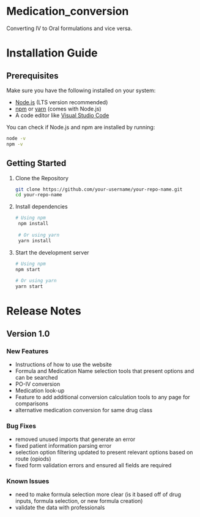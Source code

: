 # Medication_conversion
Converting IV to Oral formulations and vice versa.

# Installation Guide

## Prerequisites

Make sure you have the following installed on your system:
- [Node.js](https://nodejs.org/) (LTS version recommended)
- [npm](https://www.npmjs.com/) or [yarn](https://yarnpkg.com/) (comes with Node.js)
- A code editor like [Visual Studio Code](https://code.visualstudio.com/)

You can check if Node.js and npm are installed by running:
```bash
node -v
npm -v
```

## Getting Started
1. Clone the Repository
   ```bash
   git clone https://github.com/your-username/your-repo-name.git
   cd your-repo-name
   ```
2. Install dependencies
   ```bash
   # Using npm
    npm install
    
    # Or using yarn
    yarn install
   ```
3. Start the development server
   ```bash
   # Using npm
   npm start
    
   # Or using yarn
   yarn start
   ``` 

# Release Notes
## Version 1.0

### New Features
- Instructions of how to use the website
- Formula and Medication Name selection tools that present options and can be searched
- PO-IV conversion
- Medication look-up
- Feature to add additional conversion calculation tools to any page for comparisons
- alternative medication conversion for same drug class


### Bug Fixes
- removed unused imports that generate an error
- fixed patient information parsing error
- selection option filtering updated to present relevant options based on route (opiods)
- fixed form validation errors and ensured all fields are required

### Known Issues
- need to make formula selection more clear (is it based off of drug inputs, formula selection, or new formula creation)
- validate the data with professionals
